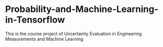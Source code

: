 # Probability-and-Machine-Learning-in-Tensorflow
This is the course project of Uncertainty Evaluation in Engineering Measurements and Machine Learning
